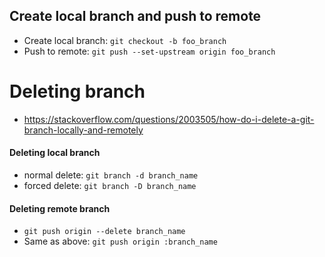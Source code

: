 ## Create local branch and push to remote
* Create local branch: `git checkout -b foo_branch`
* Push to remote: `git push --set-upstream origin foo_branch`

# Deleting branch
* https://stackoverflow.com/questions/2003505/how-do-i-delete-a-git-branch-locally-and-remotely

#### Deleting local branch
* normal delete: `git branch -d branch_name`
* forced delete: `git branch -D branch_name`

#### Deleting remote branch
* `git push origin --delete branch_name`
* Same as above: `git push origin :branch_name`
